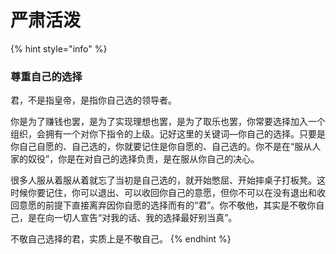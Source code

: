 # 严肃活泼

{% hint style="info" %}
### 尊重自己的选择

君，不是指皇帝，是指你自己选的领导者。

你是为了赚钱也罢，是为了实现理想也罢，是为了取乐也罢，你常要选择加入一个组织，会拥有一个对你下指令的上级。记好这里的关键词—你自己的选择。只要是你自己自愿的、自己选的，你就要记住是你自愿的、自己选的。你不是在“服从人家的奴役”，你是在对自己的选择负责，是在服从你自己的决心。

很多人服从着服从着就忘了当初是自己选的，就开始憋屈、开始摔桌子打板凳。这时候你要记住，你可以退出、可以收回你自己的意愿，但你不可以在没有退出和收回意愿的前提下直接离弃因你自愿的选择而有的“君”。你不敬他，其实是不敬你自己，是在向一切人宣告“对我的话、我的选择最好别当真”。

不敬自己选择的君，实质上是不敬自己。
{% endhint %}
